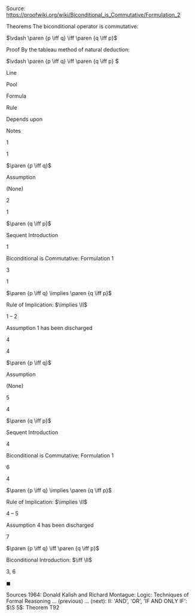 # 

Source: https://proofwiki.org/wiki/Biconditional_is_Commutative/Formulation_2

Theorems
The biconditional operator is commutative:

$\vdash \paren {p \iff q} \iff \paren {q \iff p}$


Proof
By the tableau method of natural deduction:


$\vdash \paren {p \iff q} \iff \paren {q \iff p} $


Line


Pool

Formula

Rule

Depends upon

Notes


1


1

$\paren {p \iff q}$

Assumption

(None)




2


1

$\paren {q \iff p}$

Sequent Introduction

1

Biconditional is Commutative: Formulation 1


3


1

$\paren {p \iff q} \implies \paren {q \iff p}$

Rule of Implication: $\implies \II$

1 – 2

Assumption 1 has been discharged


4


4

$\paren {p \iff q}$

Assumption

(None)




5


4

$\paren {q \iff p}$

Sequent Introduction

4

Biconditional is Commutative: Formulation 1


6


4

$\paren {p \iff q} \implies \paren {q \iff p}$

Rule of Implication: $\implies \II$

4 – 5

Assumption 4 has been discharged


7




$\paren {p \iff q} \iff \paren {q \iff p}$

Biconditional Introduction: $\iff \II$

3, 6



$\blacksquare$


Sources
1964: Donald Kalish and Richard Montague: Logic: Techniques of Formal Reasoning ... (previous) ... (next): $\text{II}$: 'AND', 'OR', 'IF AND ONLY IF': $\S 5$: Theorem $\text{T92}$




